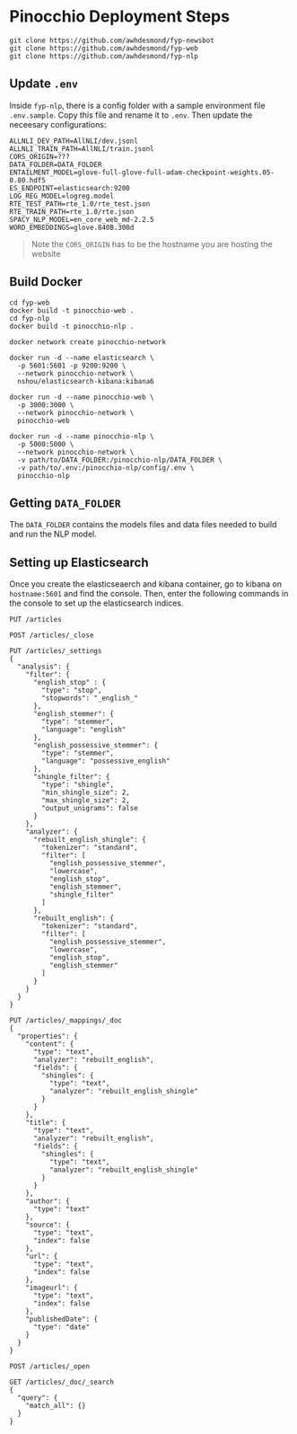 # Pinocchio Deployment Steps
```
git clone https://github.com/awhdesmond/fyp-newsbot
git clone https://github.com/awhdesmond/fyp-web
git clone https://github.com/awhdesmond/fyp-nlp
```

## Update `.env`
Inside `fyp-nlp`, there is a config folder with a sample environment file `.env.sample`. Copy this file and rename it to `.env`. Then update the neceesary configurations:
```
ALLNLI_DEV_PATH=AllNLI/dev.jsonl
ALLNLI_TRAIN_PATH=AllNLI/train.jsonl
CORS_ORIGIN=???
DATA_FOLDER=DATA_FOLDER
ENTAILMENT_MODEL=glove-full-glove-full-adam-checkpoint-weights.05-0.80.hdf5
ES_ENDPOINT=elasticsearch:9200
LOG_REG_MODEL=logreg.model
RTE_TEST_PATH=rte_1.0/rte_test.json
RTE_TRAIN_PATH=rte_1.0/rte.json
SPACY_NLP_MODEL=en_core_web_md-2.2.5
WORD_EMBEDDINGS=glove.840B.300d
```

> Note the `CORS_ORIGIN` has to be the hostname you are hosting the website

## Build Docker
```
cd fyp-web
docker build -t pinocchio-web .
cd fyp-nlp
docker build -t pinocchio-nlp .

docker network create pinocchio-network

docker run -d --name elasticsearch \
  -p 5601:5601 -p 9200:9200 \
  --network pinocchio-network \
  nshou/elasticsearch-kibana:kibana6

docker run -d --name pinocchio-web \
  -p 3000:3000 \
  --network pinocchio-network \
  pinocchio-web

docker run -d --name pinocchio-nlp \
  -p 5000:5000 \
  --network pinocchio-network \
  -v path/to/DATA_FOLDER:/pinocchio-nlp/DATA_FOLDER \
  -v path/to/.env:/pinocchio-nlp/config/.env \
  pinocchio-nlp
```

## Getting `DATA_FOLDER`
The `DATA_FOLDER` contains the models files and data files needed to build and run the NLP model.


## Setting up Elasticsearch
Once you create the elasticseaerch and kibana container, go to kibana on `hostname:5601` and find the console. Then, enter the following commands in the console to set up the elasticsearch indices.
```
PUT /articles

POST /articles/_close

PUT /articles/_settings
{
  "analysis": {
    "filter": {
      "english_stop" : {
        "type": "stop",
        "stopwords": "_english_"
      },
      "english_stemmer": {
        "type": "stemmer",
        "language": "english"
      },
      "english_possessive_stemmer": {
        "type": "stemmer",
        "language": "possessive_english"
      },
      "shingle_filter": {
        "type": "shingle",
        "min_shingle_size": 2,
        "max_shingle_size": 2,
        "output_unigrams": false
      }
    },
    "analyzer": {
      "rebuilt_english_shingle": {
        "tokenizer": "standard",
        "filter": [
          "english_possessive_stemmer",
          "lowercase",
          "english_stop",
          "english_stemmer",
          "shingle_filter"
        ]
      },
      "rebuilt_english": {
        "tokenizer": "standard",
        "filter": [
          "english_possessive_stemmer",
          "lowercase",
          "english_stop",
          "english_stemmer"
        ]
      }
    }
  }
}

PUT /articles/_mappings/_doc
{
  "properties": {
    "content": {
      "type": "text",
      "analyzer": "rebuilt_english",
      "fields": {
        "shingles": {
          "type": "text",
          "analyzer": "rebuilt_english_shingle"
        }
      }
    },
    "title": {
      "type": "text",
      "analyzer": "rebuilt_english",
      "fields": {
        "shingles": {
          "type": "text",
          "analyzer": "rebuilt_english_shingle"
        }
      }
    },
    "author": {
      "type": "text"
    },
    "source": {
      "type": "text",
      "index": false
    },
    "url": {
      "type": "text",
      "index": false
    },
    "imageurl": {
      "type": "text",
      "index": false
    },
    "publishedDate": {
      "type": "date"
    }
  }
}

POST /articles/_open

GET /articles/_doc/_search
{
  "query": {
    "match_all": {}
  }
}
```

